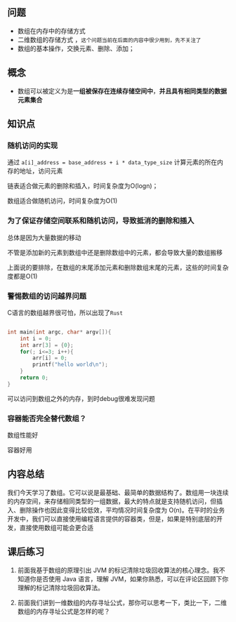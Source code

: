 ## 问题

- 数组在内存中的存储方式
- 二维数组的存储方式 ，`这个问题当前在后面的内容中很少用到，先不关注了`
- 数组的基本操作，交换元素、删除、添加；



## 概念

- 数组可以被定义为是**一组被保存在连续存储空间中**，**并且具有相同类型的数据元素集合**

##  知识点

### 随机访问的实现

通过 `a[i]_address = base_address + i * data_type_size` 计算元素的所在内存的地址，访问元素

链表适合做元素的删除和插入，时间复杂度为O(logn)；

数组适合做随机访问，时间复杂度为O(1)

### 为了保证存储空间联系和随机访问，导致抵消的删除和插入

总体是因为大量数据的移动

不管是添加新的元素到数组中还是删除数组中的元素，都会导致大量的数组搬移

上面说的要排除，在数组的末尾添加元素和删除数组末尾的元素，这些的时间复杂度都是O(1)

### **警惕数组的访问越界问题**

C语言的数组越界很可怕，所以出现了`Rust`

```C

int main(int argc, char* argv[]){
    int i = 0;
    int arr[3] = {0};
    for(; i<=3; i++){
        arr[i] = 0;
        printf("hello world\n");
    }
    return 0;
}
```

可以访问到数组之外的内存，到时debug很难发现问题

### 容器能否完全替代数组？

数组性能好

容器好用



## 内容总结

我们今天学习了数组。它可以说是最基础、最简单的数据结构了。数组用一块连续的内存空间，来存储相同类型的一组数据，最大的特点就是支持随机访问，但插入、删除操作也因此变得比较低效，平均情况时间复杂度为 O(n)。在平时的业务开发中，我们可以直接使用编程语言提供的容器类，但是，如果是特别底层的开发，直接使用数组可能会更合适



## 课后练习

1. 前面我基于数组的原理引出 JVM 的标记清除垃圾回收算法的核心理念。我不知道你是否使用 Java 语言，理解 JVM，如果你熟悉，可以在评论区回顾下你理解的标记清除垃圾回收算法。

2. 前面我们讲到一维数组的内存寻址公式，那你可以思考一下，类比一下，二维数组的内存寻址公式是怎样的呢？







